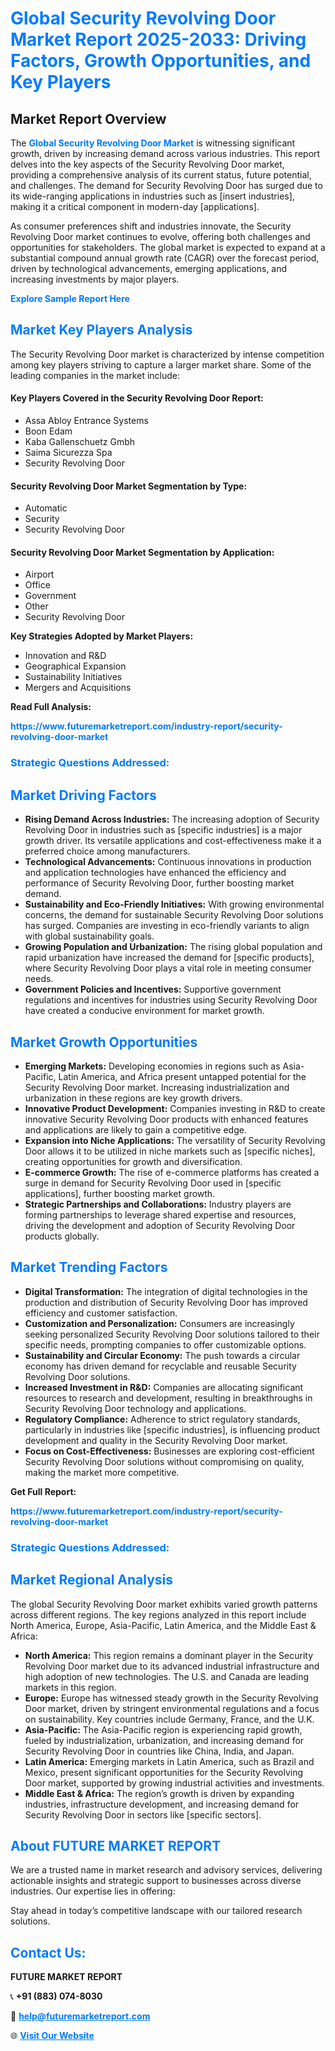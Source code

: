 <h1 style="color: #007BFF;">Global Security Revolving Door Market Report 2025-2033: Driving Factors, Growth Opportunities, and Key Players</h1>

<section id="overview">
<h2>Market Report Overview</h2>
<p>The <a href="https://www.futuremarketreport.com/industry-report/security-revolving-door-market" style="color: #007BFF; text-decoration: none;"><strong>Global Security Revolving Door Market</strong></a> is witnessing significant growth, driven by increasing demand across various industries. This report delves into the key aspects of the Security Revolving Door market, providing a comprehensive analysis of its current status, future potential, and challenges. The demand for Security Revolving Door has surged due to its wide-ranging applications in industries such as [insert industries], making it a critical component in modern-day [applications].</p>
<p>As consumer preferences shift and industries innovate, the Security Revolving Door market continues to evolve, offering both challenges and opportunities for stakeholders. The global market is expected to expand at a substantial compound annual growth rate (CAGR) over the forecast period, driven by technological advancements, emerging applications, and increasing investments by major players.</p>
</section>

<section id="overview">
<p><a href="https://www.futuremarketreport.com/request-sample/reportId=106647" style="color: #007BFF; text-decoration: none;"><strong>Explore Sample Report Here</strong></a></p>
</section>

<section id="key-players">
<h2 style="color: #007BFF;">Market Key Players Analysis</h2>
<p>The Security Revolving Door market is characterized by intense competition among key players striving to capture a larger market share. Some of the leading companies in the market include:</p>
<h4>Key Players Covered in the Security Revolving Door Report:</h4>
<ul><li>Assa Abloy Entrance Systems</li><li>Boon Edam</li><li>Kaba Gallenschuetz Gmbh</li><li>Saima Sicurezza Spa</li><li>Security Revolving Door</li></ul>
<h4>Security Revolving Door Market Segmentation by Type:</h4>
<ul><li>Automatic</li><li>Security</li><li>Security Revolving Door</li></ul>

<h4>Security Revolving Door Market Segmentation by Application:</h4>
<ul><li>Airport</li><li>Office</li><li>Government</li><li>Other</li><li>Security Revolving Door</li></ul>
<p><strong>Key Strategies Adopted by Market Players:</strong></p>
<ul>
<li>Innovation and R&D</li>
<li>Geographical Expansion</li>
<li>Sustainability Initiatives</li>
<li>Mergers and Acquisitions</li>
</ul>
</section>

<section>
<p><strong>Read Full Analysis: </strong></p><a href="https://www.futuremarketreport.com/industry-report/security-revolving-door-market" style="color: #007BFF; text-decoration: none;"><strong>https://www.futuremarketreport.com/industry-report/security-revolving-door-market</strong></a>
<h3 style="color: #007BFF;">Strategic Questions Addressed:</h3>
</section>

<section id="driving-factors">
<h2 style="color: #007BFF;">Market Driving Factors</h2>
<ul>
<li><strong>Rising Demand Across Industries:</strong> The increasing adoption of Security Revolving Door in industries such as [specific industries] is a major growth driver. Its versatile applications and cost-effectiveness make it a preferred choice among manufacturers.</li>
<li><strong>Technological Advancements:</strong> Continuous innovations in production and application technologies have enhanced the efficiency and performance of Security Revolving Door, further boosting market demand.</li>
<li><strong>Sustainability and Eco-Friendly Initiatives:</strong> With growing environmental concerns, the demand for sustainable Security Revolving Door solutions has surged. Companies are investing in eco-friendly variants to align with global sustainability goals.</li>
<li><strong>Growing Population and Urbanization:</strong> The rising global population and rapid urbanization have increased the demand for [specific products], where Security Revolving Door plays a vital role in meeting consumer needs.</li>
<li><strong>Government Policies and Incentives:</strong> Supportive government regulations and incentives for industries using Security Revolving Door have created a conducive environment for market growth.</li>
</ul>
</section>

<section id="growth-opportunities">
<h2 style="color: #007BFF;">Market Growth Opportunities</h2>
<ul>
<li><strong>Emerging Markets:</strong> Developing economies in regions such as Asia-Pacific, Latin America, and Africa present untapped potential for the Security Revolving Door market. Increasing industrialization and urbanization in these regions are key growth drivers.</li>
<li><strong>Innovative Product Development:</strong> Companies investing in R&D to create innovative Security Revolving Door products with enhanced features and applications are likely to gain a competitive edge.</li>
<li><strong>Expansion into Niche Applications:</strong> The versatility of Security Revolving Door allows it to be utilized in niche markets such as [specific niches], creating opportunities for growth and diversification.</li>
<li><strong>E-commerce Growth:</strong> The rise of e-commerce platforms has created a surge in demand for Security Revolving Door used in [specific applications], further boosting market growth.</li>
<li><strong>Strategic Partnerships and Collaborations:</strong> Industry players are forming partnerships to leverage shared expertise and resources, driving the development and adoption of Security Revolving Door products globally.</li>
</ul>
</section>

<section id="trending-factors">
<h2 style="color: #007BFF;">Market Trending Factors</h2>
<ul>
<li><strong>Digital Transformation:</strong> The integration of digital technologies in the production and distribution of Security Revolving Door has improved efficiency and customer satisfaction.</li>
<li><strong>Customization and Personalization:</strong> Consumers are increasingly seeking personalized Security Revolving Door solutions tailored to their specific needs, prompting companies to offer customizable options.</li>
<li><strong>Sustainability and Circular Economy:</strong> The push towards a circular economy has driven demand for recyclable and reusable Security Revolving Door solutions.</li>
<li><strong>Increased Investment in R&D:</strong> Companies are allocating significant resources to research and development, resulting in breakthroughs in Security Revolving Door technology and applications.</li>
<li><strong>Regulatory Compliance:</strong> Adherence to strict regulatory standards, particularly in industries like [specific industries], is influencing product development and quality in the Security Revolving Door market.</li>
<li><strong>Focus on Cost-Effectiveness:</strong> Businesses are exploring cost-efficient Security Revolving Door solutions without compromising on quality, making the market more competitive.</li>
</ul>
</section>

<section>
<p><strong>Get Full Report: </strong></p><a href="https://www.futuremarketreport.com/industry-report/security-revolving-door-market" style="color: #007BFF; text-decoration: none;"><strong>https://www.futuremarketreport.com/industry-report/security-revolving-door-market</strong></a>
<h3 style="color: #007BFF;">Strategic Questions Addressed:</h3>
</section>


<section id="regional-analysis">
<h2 style="color: #007BFF;">Market Regional Analysis</h2>
<p>The global Security Revolving Door market exhibits varied growth patterns across different regions. The key regions analyzed in this report include North America, Europe, Asia-Pacific, Latin America, and the Middle East & Africa:</p>
<ul>
<li><strong>North America:</strong> This region remains a dominant player in the Security Revolving Door market due to its advanced industrial infrastructure and high adoption of new technologies. The U.S. and Canada are leading markets in this region.</li>
<li><strong>Europe:</strong> Europe has witnessed steady growth in the Security Revolving Door market, driven by stringent environmental regulations and a focus on sustainability. Key countries include Germany, France, and the U.K.</li>
<li><strong>Asia-Pacific:</strong> The Asia-Pacific region is experiencing rapid growth, fueled by industrialization, urbanization, and increasing demand for Security Revolving Door in countries like China, India, and Japan.</li>
<li><strong>Latin America:</strong> Emerging markets in Latin America, such as Brazil and Mexico, present significant opportunities for the Security Revolving Door market, supported by growing industrial activities and investments.</li>
<li><strong>Middle East & Africa:</strong> The region’s growth is driven by expanding industries, infrastructure development, and increasing demand for Security Revolving Door in sectors like [specific sectors].</li>
</ul>
</section>

<footer>
<h2 style="color: #007BFF;">About FUTURE MARKET REPORT</h2>
<p>We are a trusted name in market research and advisory services, delivering actionable insights and strategic support to businesses across diverse industries. Our expertise lies in offering:</p>

<p>Stay ahead in today’s competitive landscape with our tailored research solutions.</p>

<h2 style="color: #007BFF;">Contact Us:</h2>
<p><strong>FUTURE MARKET REPORT</strong></p>
<p>📞 <strong>+91 (883) 074-8030</strong></p>
<p>📧 <strong><a href="mailto:help@futuremarketreport.com" style="color: #007BFF;">help@futuremarketreport.com</a></strong></p>
<p>🌐 <strong><a href="https://www.futuremarketreport.com/" style="color: #007BFF;">Visit Our Website</a></strong></p>
</footer>